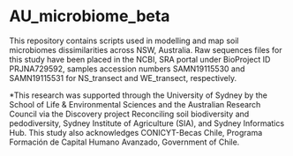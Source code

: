 # AU_microbiome_beta
This repository contains scripts used in modelling and map soil microbiomes dissimilarities across NSW, Australia.
Raw sequences files for this study have been placed in the NCBI, SRA portal under BioProject ID PRJNA729592, samples accession numbers SAMN19115530 and SAMN19115531 for NS_transect and WE_transect, respectively. 

*This research was supported through the University of Sydney by the School of Life & Environmental Sciences and the Australian Research Council via the Discovery project Reconciling soil biodiversity and pedodiversity, Sydney Institute of Agriculture (SIA), and Sydney Informatics Hub. This study also acknowledges CONICYT-Becas Chile, Programa Formación de Capital Humano Avanzado, Government of Chile.
